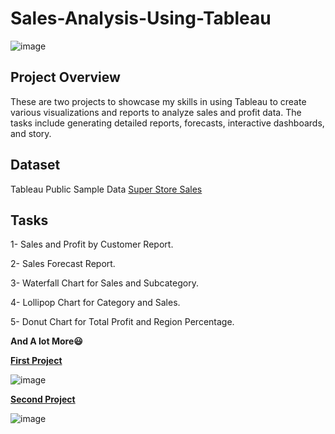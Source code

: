 # Sales-Analysis-Using-Tableau

![image](https://github.com/user-attachments/assets/047d32b9-9889-4b9e-b6ba-fa22d515452d)

## Project Overview
These are two projects to showcase my skills in using Tableau to create various visualizations and reports to analyze sales and profit data. The tasks include generating detailed reports, forecasts, interactive dashboards, and story.

## Dataset

Tableau Public Sample Data [Super Store Sales](https://public.tableau.com/app/sample-data/sample_-_superstore.xls)

## Tasks

1- Sales and Profit by Customer Report.

2- Sales Forecast Report.

3- Waterfall Chart for Sales and Subcategory.

4- Lollipop Chart for Category and Sales.

5- Donut Chart for Total Profit and Region Percentage.

**And A lot More😃**

[**First Project**](https://public.tableau.com/views/Super-StoreDashboard_17207179671810/SuperStoreDashboard?:language=en-US&:sid=&:redirect=auth&:display_count=n&:origin=viz_share_link)

![image](https://github.com/user-attachments/assets/26783ebc-b1a5-4bc4-b17d-c3976d99cd08)


[**Second Project**](https://public.tableau.com/views/SalesDashboard_17190469700260/Dashboard1?:language=en-US&:sid=&:redirect=auth&:display_count=n&:origin=viz_share_link)

![image](https://github.com/user-attachments/assets/ac59aa09-8f24-4b43-8598-665c55e485a0)
